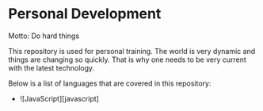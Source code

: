 # Personal Development

Motto: Do hard things


This repository is used for personal training. The world is very dynamic and things are changing so quickly. That is why one needs to be very current with the latest technology.


Below is a list of languages that are covered in this repository:
- ![JavaScript][javascript]